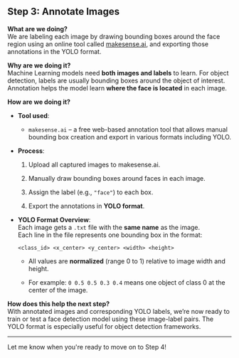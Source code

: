 ## **Step 3: Annotate Images**

**What are we doing?**  
We are labeling each image by drawing bounding boxes around the face region using an online tool called [makesense.ai](https://www.makesense.ai/), and exporting those annotations in the YOLO format.

**Why are we doing it?**  
Machine Learning models need **both images and labels** to learn. For object detection, labels are usually bounding boxes around the object of interest. Annotation helps the model learn **where the face is located** in each image.

**How are we doing it?**

- **Tool used**:
    
    - `makesense.ai` – a free web-based annotation tool that allows manual bounding box creation and export in various formats including YOLO.
        
- **Process**:
    
    1. Upload all captured images to makesense.ai.
        
    2. Manually draw bounding boxes around faces in each image.
        
    3. Assign the label (e.g., `"face"`) to each box.
        
    4. Export the annotations in **YOLO format**.
        
- **YOLO Format Overview**:  
    Each image gets a `.txt` file with the **same name** as the image.  
    Each line in the file represents one bounding box in the format:
    
    ```
    <class_id> <x_center> <y_center> <width> <height>
    ```
    
    - All values are **normalized** (range 0 to 1) relative to image width and height.
        
    - For example: `0 0.5 0.5 0.3 0.4` means one object of class 0 at the center of the image.
        

**How does this help the next step?**  
With annotated images and corresponding YOLO labels, we’re now ready to train or test a face detection model using these image-label pairs. The YOLO format is especially useful for object detection frameworks.

---

Let me know when you're ready to move on to Step 4!